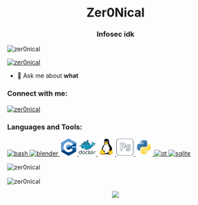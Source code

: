 <h1 align="center">Zer0Nical</h1>
<h3 align="center">Infosec idk</h3>

<p align="left"> <img src="https://komarev.com/ghpvc/?username=zer0nical&label=Profile%20views&color=0e75b6&style=flat" alt="zer0nical" /> </p>

<p align="left"> <a href="https://github.com/ryo-ma/github-profile-trophy"><img src="https://github-profile-trophy.vercel.app/?username=zer0nical" alt="zer0nical" /></a> </p>

- 💬 Ask me about **what**

<h3 align="left">Connect with me:</h3>
<p align="left">
<a href="https://linkedin.com/in/zer0nical" target="blank"><img align="center" src="https://raw.githubusercontent.com/rahuldkjain/github-profile-readme-generator/master/src/images/icons/Social/linked-in-alt.svg" alt="zer0nical" height="30" width="40" /></a>
</p>

<h3 align="left">Languages and Tools:</h3>
<p align="left"> <a href="https://www.gnu.org/software/bash/" target="_blank" rel="noreferrer"> <img src="https://www.vectorlogo.zone/logos/gnu_bash/gnu_bash-icon.svg" alt="bash" width="40" height="40"/> </a> <a href="https://www.blender.org/" target="_blank" rel="noreferrer"> <img src="https://download.blender.org/branding/community/blender_community_badge_white.svg" alt="blender" width="40" height="40"/> </a> <a href="https://www.w3schools.com/cpp/" target="_blank" rel="noreferrer"> <img src="https://raw.githubusercontent.com/devicons/devicon/master/icons/cplusplus/cplusplus-original.svg" alt="cplusplus" width="40" height="40"/> </a> <a href="https://www.docker.com/" target="_blank" rel="noreferrer"> <img src="https://raw.githubusercontent.com/devicons/devicon/master/icons/docker/docker-original-wordmark.svg" alt="docker" width="40" height="40"/> </a> <a href="https://www.linux.org/" target="_blank" rel="noreferrer"> <img src="https://raw.githubusercontent.com/devicons/devicon/master/icons/linux/linux-original.svg" alt="linux" width="40" height="40"/> </a> <a href="https://www.photoshop.com/en" target="_blank" rel="noreferrer"> <img src="https://raw.githubusercontent.com/devicons/devicon/master/icons/photoshop/photoshop-line.svg" alt="photoshop" width="40" height="40"/> </a> <a href="https://www.python.org" target="_blank" rel="noreferrer"> <img src="https://raw.githubusercontent.com/devicons/devicon/master/icons/python/python-original.svg" alt="python" width="40" height="40"/> </a> <a href="https://www.qt.io/" target="_blank" rel="noreferrer"> <img src="https://upload.wikimedia.org/wikipedia/commons/0/0b/Qt_logo_2016.svg" alt="qt" width="40" height="40"/> </a> <a href="https://www.sqlite.org/" target="_blank" rel="noreferrer"> <img src="https://www.vectorlogo.zone/logos/sqlite/sqlite-icon.svg" alt="sqlite" width="40" height="40"/> </a> </p>

<p><img align="center" src="https://github-readme-stats.vercel.app/api/top-langs?username=zer0nical&show_icons=true&locale=en&layout=compact" alt="zer0nical" /></p>

<p><img align="center" src="https://github-readme-streak-stats.herokuapp.com/?user=zer0nical&" alt="zer0nical" /></p>

<div id="header" align="center">
  <img src="https://media3.giphy.com/media/v1.Y2lkPTc5MGI3NjExOXp3NW5tNmd3aWk2cmg2ajN0ZjNwMWE4YTBnbnpmdjJnYjJzd2dxaiZlcD12MV9pbnRlcm5hbF9naWZfYnlfaWQmY3Q9Zw/B3ML5lqY80NYkQZPKY/giphy.gif" width="100"/>
</div>
